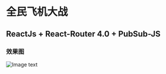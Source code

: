 # 全民飞机大战
## ReactJs + React-Router 4.0 + PubSub-JS

### 效果图
![Image text](https://raw.githubusercontent.com/zhao-bi-han/React/blob/master/%E5%85%A8%E6%B0%91%E9%A3%9E%E6%9C%BA%E5%A4%A7%E6%88%98/showImg/gaollg8.GIF)
